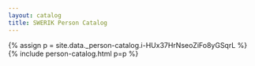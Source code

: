 ```yaml
---
layout: catalog
title: SWERIK Person Catalog
---
```

{% assign p = site.data._person-catalog.i-HUx37HrNseoZiFo8yGSqrL %}
{% include person-catalog.html p=p %}

